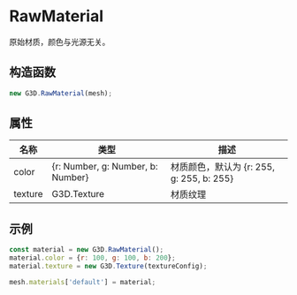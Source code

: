 # RawMaterial

原始材质，颜色与光源无关。

## 构造函数

```javascript
new G3D.RawMaterial(mesh);
```

## 属性

| 名称    | 类型                              | 描述                                      |
| ------- | --------------------------------- | ----------------------------------------- |
| color   | {r: Number, g: Number, b: Number} | 材质颜色，默认为 {r: 255, g: 255, b: 255} |
| texture | G3D.Texture                       | 材质纹理                                  |

## 示例

```javascript
const material = new G3D.RawMaterial();
material.color = {r: 100, g: 100, b: 200};
material.texture = new G3D.Texture(textureConfig);

mesh.materials['default'] = material;
```